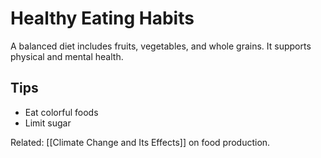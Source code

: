 # Healthy Eating Habits

A balanced diet includes fruits, vegetables, and whole grains. It supports physical and mental health.

## Tips
- Eat colorful foods
- Limit sugar

Related: [[Climate Change and Its Effects]] on food production.